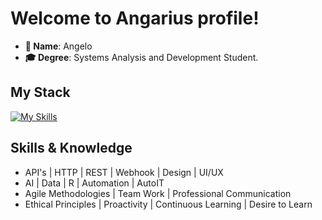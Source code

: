 # Welcome to Angarius profile!

- **📝 Name**: Angelo
- **🎓 Degree**: Systems Analysis and Development Student.

## My Stack
[![My Skills](https://skillicons.dev/icons?i=ts,js,html,css,git,github,figma,react,tailwind,nodejs,linux,mongodb,go,r,gamemakerstudio)](https://skillicons.dev)

## Skills & Knowledge

- API's | HTTP | REST | Webhook | Design | UI/UX
- AI | Data | R | Automation | AutoIT
- Agile Methodologies | Team Work | Professional Communication
- Ethical Principles | Proactivity | Continuous Learning | Desire to Learn

<!--
**AngeloPre/angelopre** is a ✨ _special_ ✨ repository because its `README.md` (this file) appears on your GitHub profile.

Here are some ideas to get you started:

- 🔭 I’m currently working on ...
- 🌱 I’m currently learning ...
- 👯 I’m looking to collaborate on ...
- 🤔 I’m looking for help with ...
- 💬 Ask me about ...
- 📫 How to reach me: ...
- 😄 Pronouns: ...
- ⚡ Fun fact: ...
-->
